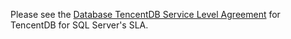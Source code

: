 Please see the [Database TencentDB Service Level Agreement](https://intl.cloud.tencent.com/document/product/301/30977) for TencentDB for SQL Server's SLA.
